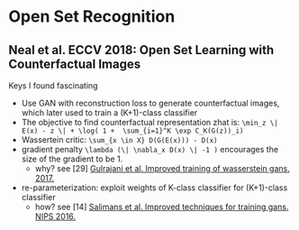 # Open Set Recognition

## Neal et al. ECCV 2018: Open Set Learning with Counterfactual Images

Keys I found fascinating
  * Use GAN with reconstruction loss to generate counterfactual images, which later used to train a (K+1)-class classifier
  * The objective to find counterfactual representation zhat is: ```\min_z \| E(x) - z \| + \log( 1 +  \sum_{i=1}^K \exp C_K(G(z))_i)```
  * Wassertein critic: ```\sum_{x \in X} D(G(E(x))) - D(x)```
  * gradient penalty ```\lambda (\| \nabla_x D(x) \| -1 )``` encourages the size of the gradient to be 1.
    * why? see [29] [Gulrajani et al. Improved training of wasserstein gans. 2017.](https://papers.nips.cc/paper/2017/hash/892c3b1c6dccd52936e27cbd0ff683d6-Abstract.html)
  * re-parameterization: exploit weights of K-class classifier for (K+1)-class classifier
    * how? see [14] [Salimans et al. Improved techniques for training gans. NIPS 2016.](https://papers.nips.cc/paper/2016/hash/8a3363abe792db2d8761d6403605aeb7-Abstract.html)
